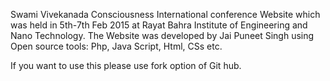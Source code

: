 Swami Vivekanada Consciousness International conference Website which was held in 5th-7th Feb 2015 at Rayat Bahra Institute of Engineering and Nano Technology. The Website was developed by Jai Puneet Singh using Open source tools: Php, Java Script, Html, CSs etc.

If you want to use this please use fork option of Git hub.